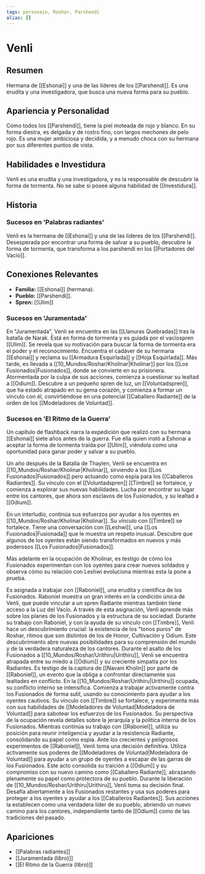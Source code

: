 ```yaml
---
tags: personaje, Roshar, Parshendi
alias: []
---
```


# Venli

## Resumen
Hermana de [[Eshonai]] y una de las líderes de los [[Parshendi]]. Es una erudita y una investigadora, que busca una nueva forma para su pueblo.

## Apariencia y Personalidad
Como todos los [[Parshendi]], tiene la piel moteada de rojo y blanco. En su forma diestra, es delgada y de rostro fino, con largos mechones de pelo rojo. Es una mujer ambiciosa y decidida, y a menudo choca con su hermana por sus diferentes puntos de vista.

## Habilidades e Investidura
Venli es una erudita y una investigadora, y es la responsable de descubrir la forma de tormenta. No se sabe si posee alguna habilidad de [[Investidura]].

## Historia
### Sucesos en 'Palabras radiantes'
Venli es la hermana de [[Eshonai]] y una de las líderes de los [[Parshendi]]. Desesperada por encontrar una forma de salvar a su pueblo, descubre la forma de tormenta, que transforma a los parshendi en los [[Portadores del Vacío]].

## Conexiones Relevantes
* **Familia:** [[Eshonai]] (hermana).
* **Pueblo:** [[Parshendi]].
* **Spren:** [[Ulim]]

### Sucesos en 'Juramentada'
En "Juramentada", Venli se encuentra en las [[Llanuras Quebradas]] tras la batalla de Narak. Está en forma de tormenta y es guiada por el vacíospren [[Ulim]]. Se revela que su motivación para buscar la forma de tormenta era el poder y el reconocimiento. Encuentra el cadáver de su hermana [[Eshonai]] y reclama su [[Armadura Esquirlada]] y [[Hoja Esquirlada]]. Más tarde, es llevada a [[10_Mundos/Roshar/Kholinar|Kholinar]] por los [[Los Fusionados|Fusionados]], donde se convierte en su prisionera. Atormentada por la culpa de sus acciones, comienza a cuestionar su lealtad a [[Odium]]. Descubre a un pequeño spren de luz, un [[Voluntadspren]], que ha estado atrapado en su gema corazón, y comienza a formar un vínculo con él, convirtiéndose en una potencial [[Caballero Radiante]] de la orden de los [[Modeladores de Voluntad]].

### Sucesos en 'El Ritmo de la Guerra'
Un capítulo de flashback narra la expedición que realizó con su hermana [[Eshonai]] siete años antes de la guerra. Fue ella quien instó a Eshonai a aceptar la forma de tormenta traída por [[Ulim]], viéndola como una oportunidad para ganar poder y salvar a su pueblo.

Un año después de la Batalla de Thaylen, Venli se encuentra en [[10_Mundos/Roshar/Kholinar|Kholinar]], sirviendo a los [[Los Fusionados|Fusionados]] pero actuando como espía para los [[Caballeros Radiantes]]. Su vínculo con el [[Voluntadspren]] [[Timbre]] se fortalece, y comienza a explorar sus nuevas habilidades. Lucha por encontrar su lugar entre los cantores, que ahora son esclavos de los Fusionados, y su lealtad a [[Odium]].

En un interludio, continúa sus esfuerzos por ayudar a los oyentes en [[10_Mundos/Roshar/Kholinar|Kholinar]]. Su vínculo con [[Timbre]] se fortalece. Tiene una conversación con [[Leshwi]], una [[Los Fusionados|Fusionada]] que le muestra un respeto inusual. Descubre que algunos de los oyentes están siendo transformados en nuevos y más poderosos [[Los Fusionados|Fusionados]].

Más adelante en la ocupación de Kholinar, es testigo de cómo los Fusionados experimentan con los oyentes para crear nuevos soldados y observa cómo su relación con Leshwi evoluciona mientras esta la pone a prueba.

Es asignada a trabajar con [[Raboniel]], una erudita y científica de los Fusionados. Raboniel muestra un gran interés en la condición única de Venli, que puede vincular a un spren Radiante mientras también tiene acceso a la Luz del Vacío. A través de esta asignación, Venli aprende más sobre los planes de los Fusionados y la estructura de su sociedad. Durante su trabajo con Raboniel, y con la ayuda de su vínculo con [[Timbre]], Venli hace un descubrimiento crucial: la existencia de los "tonos puros" de Roshar, ritmos que son distintos de los de Honor, Cultivación y Odium. Este descubrimiento abre nuevas posibilidades para su comprensión del mundo y de la verdadera naturaleza de los cantores. Durante el asalto de los Fusionados a [[10_Mundos/Roshar/Urithiru|Urithiru]], Venli se encuentra atrapada entre su miedo a [[Odium]] y su creciente simpatía por los Radiantes. Es testigo de la captura de [[Navani Kholin]] por parte de [[Raboniel]], un evento que la obliga a confrontar directamente sus lealtades en conflicto. En la [[10_Mundos/Roshar/Urithiru|Urithiru]] ocupada, su conflicto interno se intensifica. Comienza a trabajar activamente contra los Fusionados de forma sutil, usando su conocimiento para ayudar a los oyentes cautivos. Su vínculo con [[Timbre]] se fortalece, y experimenta más con sus habilidades de [[Modeladores de Voluntad|Modeladora de Voluntad]] para sabotear los esfuerzos de los Fusionados. Su perspectiva de la ocupación revela detalles sobre la jerarquía y la política interna de los Fusionados. Mientras continúa su trabajo con [[Raboniel]], utiliza su posición para reunir inteligencia y ayudar a la resistencia Radiante, consolidando su papel como espía. Ante los crecientes y peligrosos experimentos de [[Raboniel]], Venli toma una decisión definitiva. Utiliza activamente sus poderes de [[Modeladores de Voluntad|Modeladora de Voluntad]] para ayudar a un grupo de oyentes a escapar de las garras de los Fusionados. Este acto consolida su traición a [[Odium]] y su compromiso con su nuevo camino como [[Caballero Radiante]], abrazando plenamente su papel como protectora de su pueblo. Durante la liberación de [[10_Mundos/Roshar/Urithiru|Urithiru]], Venli toma su decisión final. Desafía abiertamente a los Fusionados restantes y usa sus poderes para proteger a los oyentes y ayudar a los [[Caballeros Radiantes]]. Sus acciones la establecen como una verdadera líder de su pueblo, abriendo un nuevo camino para los cantores, independiente tanto de [[Odium]] como de las tradiciones del pasado.

## Apariciones
* [[Palabras radiantes]]
* [[Juramentada (libro)]]
* [[El Ritmo de la Guerra (libro)]]
